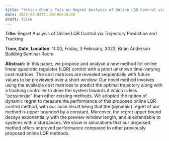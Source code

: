 ```yaml
---
title: "Yitian Chen's Talk on Regret Analysis of Online LQR Control via Trajectory Prediction and Tracking"
date: 2022-02-03T11:00:00+10:00
draft: false
---
```



__Title:__  Regret Analysis of Online LQR Control via Trajectory Prediction and Tracking


__Time, Date, Location__: 11:00, Friday, 3 February, 2022, Brian Anderson Building Seminar Room

__Abstract:__  In this paper, we propose and analyse a new method for online
linear quadratic regulator (LQR) control with a priori unknown time-varying cost
matrices. The cost matrices are revealed sequentially with future values to be
previewed over a short window. Our novel method involves using the available
cost matrices to predict the optimal trajectory along with a tracking controller
to drive the system towards it which is less "pessimistic" than other existing
methods. We adopted the notion of dynamic regret to measure the performance of
this proposed  online LQR control method, with our main result being that the
(dynamic) regret of our method is upper bounded by a constant. Moreover, the
regret upper bound decays exponentially with the preview window length, and is
extendable to systems with disturbances. We show in simulations that our
proposed method offers improved performance compared to other previously
proposed online LQR methods.


